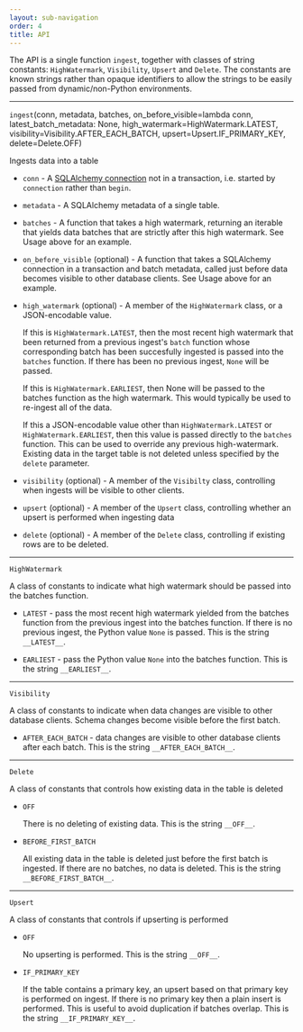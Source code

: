 ```yaml
---
layout: sub-navigation
order: 4
title: API
---
```



The API is a single function `ingest`, together with classes of string constants: `HighWatermark`, `Visibility`, `Upsert` and `Delete`. The constants are known strings rather than opaque identifiers to allow the strings to be easily passed from dynamic/non-Python environments.

---

`ingest`(conn, metadata, batches, on_before_visible=lambda conn, latest_batch_metadata: None, high_watermark=HighWatermark.LATEST, visibility=Visibility.AFTER_EACH_BATCH, upsert=Upsert.IF_PRIMARY_KEY, delete=Delete.OFF)

Ingests data into a table

- `conn` - A [SQLAlchemy connection](https://docs.sqlalchemy.org/en/20/core/connections.html#sqlalchemy.engine.Connection) not in a transaction, i.e. started by `connection` rather than `begin`.

- `metadata` - A SQLAlchemy metadata of a single table.

- `batches` - A function that takes a high watermark, returning an iterable that yields data batches that are strictly after this high watermark. See Usage above for an example.

- `on_before_visible` (optional) - A function that takes a SQLAlchemy connection in a transaction and batch metadata, called just before data becomes visible to other database clients. See Usage above for an example.

- `high_watermark` (optional) - A member of the `HighWatermark` class, or a JSON-encodable value.

    If this is `HighWatermark.LATEST`, then the most recent high watermark that been returned from a previous ingest's `batch` function whose corresponding batch has been succesfully ingested is passed into the `batches` function. If there has been no previous ingest, `None` will be passed.

    If this is `HighWatermark.EARLIEST`, then None will be passed to the batches function as the high watermark. This would typically be used to re-ingest all of the data.

    If this a JSON-encodable value other than `HighWatermark.LATEST` or `HighWatermark.EARLIEST`, then this value is passed directly to the `batches` function. This can be used to override any previous high-watermark. Existing data in the target table is not deleted unless specified by the `delete` parameter.

- `visibility` (optional) - A member of the `Visibilty` class, controlling when ingests will be visible to other clients.

- `upsert` (optional) - A member of the `Upsert` class, controlling whether an upsert is performed when ingesting data

- `delete` (optional) - A member of the `Delete` class, controlling if existing rows are to be deleted.

---

`HighWatermark`

A class of constants to indicate what high watermark should be passed into the batches function.

- `LATEST` - pass the most recent high watermark yielded from the batches function from the previous ingest into the batches function. If there is no previous ingest, the Python value `None` is passed. This is the string `__LATEST__`.

- `EARLIEST` - pass the Python value `None` into the batches function. This is the string `__EARLIEST__`.

---

`Visibility`

A class of constants to indicate when data changes are visible to other database clients. Schema changes become visible before the first batch.

- `AFTER_EACH_BATCH` - data changes are visible to other database clients after each batch. This is the string `__AFTER_EACH_BATCH__`.

---

`Delete`

A class of constants that controls how existing data in the table is deleted

- `OFF`

   There is no deleting of existing data. This is the string `__OFF__`.

- `BEFORE_FIRST_BATCH`

   All existing data in the table is deleted just before the first batch is ingested. If there are no batches, no data is deleted. This is the string `__BEFORE_FIRST_BATCH__`.

---

`Upsert`

A class of constants that controls if upserting is performed

- `OFF`

   No upserting is performed. This is the string `__OFF__`.

- `IF_PRIMARY_KEY`

   If the table contains a primary key, an upsert based on that primary key is performed on ingest. If there is no primary key then a plain insert is performed. This is useful to avoid duplication if batches overlap. This is the string `__IF_PRIMARY_KEY__`.

